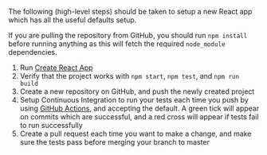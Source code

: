 The following (high-level steps) should be taken to setup a new React app which has all the useful defaults setup.

If you are pulling the repository from GitHub, you should run `npm install` before running anything as this will fetch the required `node_module` dependencies.

1. Run [Create React App](https://github.com/facebook/create-react-app)
2. Verify that the project works with `npm start`, `npm test`, and `npm run build`
3. Create a new repository on GitHub, and push the newly created project
4. Setup Continuous Integration to run your tests each time you push by using [GitHub Actions](https://github.com/fractalwrench/example-react-app/actions/new), and accepting the default. A green tick will appear on commits which are successful, and a red cross will appear if tests fail to run successfully
5. Create a pull request each time you want to make a change, and make sure the tests pass before merging your branch to master

